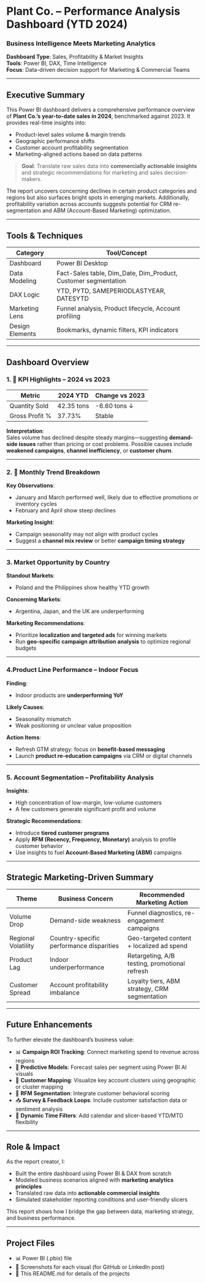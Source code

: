 # Plant Co. – Performance Analysis Dashboard (YTD 2024)

### Business Intelligence Meets Marketing Analytics  
**Dashboard Type**: Sales, Profitability & Market Insights  
**Tools**: Power BI, DAX, Time Intelligence  
**Focus**: Data-driven decision support for Marketing & Commercial Teams  

---

## Executive Summary

This Power BI dashboard delivers a comprehensive performance overview of **Plant Co.’s year-to-date sales in 2024**, benchmarked against 2023. It provides real-time insights into:

- Product-level sales volume & margin trends
- Geographic performance shifts
- Customer account profitability segmentation
- Marketing-aligned actions based on data patterns

> **Goal**: Translate raw sales data into **commercially actionable insights** and strategic recommendations for marketing and sales decision-makers.

The report uncovers concerning declines in certain product categories and regions but also surfaces bright spots in emerging markets. Additionally, profitability variation across accounts suggests potential for CRM re-segmentation and ABM (Account-Based Marketing) optimization.

---

## Tools & Techniques

| Category        | Tool/Concept                             |
|-----------------|-------------------------------------------|
| Dashboard       | Power BI Desktop                          |
| Data Modeling   | Fact-Sales table, Dim_Date, Dim_Product, Customer segmentation |
| DAX Logic       | YTD, PYTD, SAMEPERIODLASTYEAR, DATESYTD   |
| Marketing Lens  | Funnel analysis, Product lifecycle, Account profiling |
| Design Elements | Bookmarks, dynamic filters, KPI indicators |

---

## Dashboard Overview

### 1. 🎯 KPI Highlights – 2024 vs 2023
| Metric         | 2024 YTD    | Change vs 2023 |
|----------------|-------------|----------------|
| Quantity Sold  | 42.35 tons  | -6.60 tons ↓   |
| Gross Profit % | 37.73%      | Stable         |

**Interpretation**:  
Sales volume has declined despite steady margins—suggesting **demand-side issues** rather than pricing or cost problems. Possible causes include **weakened campaigns**, **channel inefficiency**, or **customer churn**.

---

### 2. 📅 Monthly Trend Breakdown

**Key Observations**:
- January and March performed well, likely due to effective promotions or inventory cycles
- February and April show steep declines

**Marketing Insight**:
- Campaign seasonality may not align with product cycles
- Suggest a **channel mix review** or better **campaign timing strategy**

---

### 3. Market Opportunity by Country
**Standout Markets**:
- Poland and the Philippines show healthy YTD growth

**Concerning Markets**:
- Argentina, Japan, and the UK are underperforming

**Marketing Recommendations**:
- Prioritize **localization and targeted ads** for winning markets
- Run **geo-specific campaign attribution analysis** to optimize regional budgets

---

### 4.Product Line Performance – Indoor Focus

**Finding**:
- Indoor products are **underperforming YoY**

**Likely Causes**:
- Seasonality mismatch
- Weak positioning or unclear value proposition

**Action Items**:
- Refresh GTM strategy: focus on **benefit-based messaging**
- Launch **product re-education campaigns** via CRM or digital channels

---

### 5. Account Segmentation – Profitability Analysis
**Insights**:
- High concentration of low-margin, low-volume customers
- A few customers generate significant profit and volume

**Strategic Recommendations**:
- Introduce **tiered customer programs**
- Apply **RFM (Recency, Frequency, Monetary)** analysis to profile customer behavior
- Use insights to fuel **Account-Based Marketing (ABM)** campaigns

---

## Strategic Marketing-Driven Summary

| Theme              | Business Concern                          | Recommended Marketing Action                          |
|-------------------|--------------------------------------------|--------------------------------------------------------|
| Volume Drop       | Demand-side weakness                       | Funnel diagnostics, re-engagement campaigns            |
| Regional Volatility| Country-specific performance disparities   | Geo-targeted content + localized ad spend              |
| Product Lag       | Indoor underperformance                    | Retargeting, A/B testing, promotional refresh          |
| Customer Spread   | Account profitability imbalance            | Loyalty tiers, ABM strategy, CRM segmentation          |

---

## Future Enhancements

To further elevate the dashboard’s business value:

- 📊 **Campaign ROI Tracking**: Connect marketing spend to revenue across regions
- 🎯 **Predictive Models**: Forecast sales per segment using Power BI AI visuals
- 📍 **Customer Mapping**: Visualize key account clusters using geographic or cluster mapping
- 🧠 **RFM Segmentation**: Integrate customer behavioral scoring
- 📥 **Survey & Feedback Loops**: Include customer satisfaction data or sentiment analysis
- 📅 **Dynamic Time Filters**: Add calendar and slicer-based YTD/MTD flexibility

---

## Role & Impact

As the report creator, I:
- Built the entire dashboard using Power BI & DAX from scratch
- Modeled business scenarios aligned with **marketing analytics principles**
- Translated raw data into **actionable commercial insights**
- Simulated stakeholder reporting conditions and user-friendly slicers

This report shows how I bridge the gap between data, marketing strategy, and business performance.

---

## Project Files

- 📊 Power BI (.pbix) file  
- 📸 Screenshots for each visual (for GitHub or LinkedIn post)  
- 📄 This README.md for details of the projects
